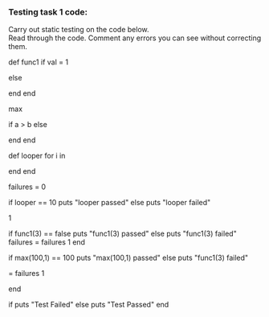 ### Testing task 1 code:

  Carry out static testing on the code below.  
  Read through the code.  Comment any errors you can see without correcting them.


def func1 <!-- val -->
  if val = 1
  <!-- return true -->
  else
  <!-- return false -->
  end
end

<!-- dif --> max <!-- a b -->
  if a > b
      <!-- return a --> 
  else
  <!-- b -->
  end 
end 
<!-- end --> 

def looper 
  for i in <!-- 1..10 -->
  <!-- puts i -->
  end
end

failures = 0 

if looper == 10 
  puts "looper passed"
else
  puts "looper failed"
  <!-- failures = failures --> <!-- +  -->1
<!-- missing end -->

if func1(3) == false
  puts "func1(3) passed"
else
  puts "func1(3) failed"
  failures = failures <!-- +  -->1
end 


if max(100,1) == 100 
  puts "max(100,1) passed"
else
  puts "func1(3) failed"
  <!-- failrues --> = failures <!-- +  -->1
end


if <!-- failures --> 
  puts "Test Failed"
else
  puts "Test Passed"
end



